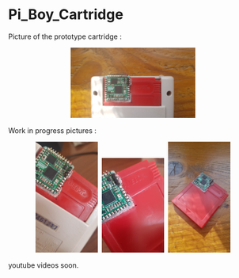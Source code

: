 # Pi_Boy_Cartridge

Picture of the prototype cartridge :
<p align="center" width="100%">
    <kbd><img width="50%" src="resources/4.png"></kbd>
</p>

Work in progress pictures :
<p align="center" width="100%">
    <kbd><img width="25%" src="resources/3.png">
    <img width="25%" src="resources/1.png">
    <img width="25%" src="resources/2.png"></kbd>
</p>

youtube videos soon.

